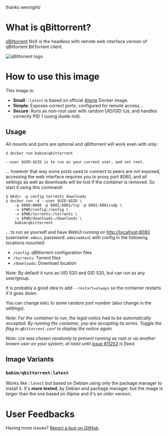 thanks wernight/


What is qBittorrent?
====================

[qBittorrent](http://www.qbittorrent.org/) NoX is the headless with remote web interface version of qBittorrent BitTorrent client.

![qBittorrent logo](https://github.com/babim/docker-qbittorrent/blob/master/docs/qbittorrent-logo.png?raw=true)


How to use this image
=====================

This image is:

  * **Small**: `:latest` is based on official [Alpine](https://registry.hub.docker.com/_/alpine/) Docker image.
  * **Simple**: Exposes correct ports, configured for remote access...
  * **Secure**: Runs as non-root user with random UID/GID `520`, and handles correctly PID 1 (using dumb-init).

Usage
-----

All mounts and ports are optional and qBittorrent will work even with only:

    $ docker run babim/qbittorrent

`--user $UID:$GID is to run as your current user, and not root.`

... however that way some ports used to connect to peers are not exposed, accessing the
web interface requires you to proxy port 8080, and all settings as well as downloads will
be lost if the container is removed. So start it using this command:

    $ mkdir -p config torrents downloads
	$ docker run -d --user $UID:$GID \
		-p 8080:8080 -p 6881:6881/tcp -p 6881:6881/udp \
		-v $PWD/config:/config \
		-v $PWD/torrents:/torrents \
		-v $PWD/downloads:/downloads \
		babim/qbittorrent

... to run as yourself and have WebUI running on [http://localhost:8080](http://localhost:8080)
(username: `admin`, password: `adminadmin`) with config in the following locations mounted:

  * `/config`: qBittorrent configuration files
  * `/torrents`: Torrent files
  * `/downloads`: Download location

Note: By default it runs as UID 520 and GID 520, but can run as any user/group.

It is probably a good idea to add `--restart=always` so the container restarts if it goes down.

You can change `6081` to some random  port number (also change in the settings).

_Note: For the container to run, the legal notice had to be automatically accepted. By running the container, you are accepting its terms. Toggle the flag in `qBittorrent.conf` to display the notice again._

_Note: `520` was chosen randomly to prevent running as root or as another known user on your system; at least until [issue #11253](https://github.com/docker/docker/pull/11253) is fixed._

Image Variants
--------------

### `babim/qbittorrent:latest`

Works like `:latest` but based on Debian using only the package manager to install it. It's **more tested**, by Debian and package manager, but the image is *larger* than the one based on Alpine and it's an *older* version.


User Feedbacks
==============

Having more issues? [Report a bug on GitHub](https://github.com/babim/docker-qbittorrent/issues).
